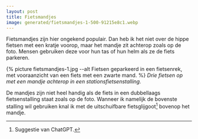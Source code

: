 ```yaml
---
layout: post
title: Fietsmandjes
image: generated/fietsmandjes-1-500-91215e8c1.webp
---
```


Fietsmandjes zijn hier ongekend populair. Dan heb ik het niet over de hippe fietsen met een kratje voorop, maar het mandje zit achterop zoals op de foto. Mensen gebruiken deze voor hun tas of hun helm als ze de fiets parkeren.

{% picture fietsmandjes-1.jpg --alt Fietsen geparkeerd in een fietsenrek, met vooraanzicht van een fiets met een zwarte mand. %}
_Drie fietsen op met een mandje achterop in een stationsfietsenstalling._

De mandjes zijn niet heel handig als de fiets in een dubbellaags fietsenstalling staat zoals op de foto. Wanneer ik namelijk de bovenste stalling wil gebruiken knal ik met de uitschuifbare fietsglijgoot[^1] bovenop het mandje.

[^1]: Suggestie van ChatGPT.
